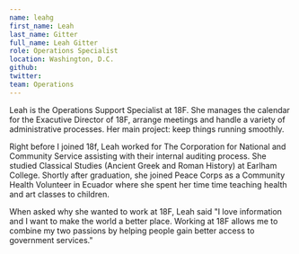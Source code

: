 ```yaml
---
name: leahg
first_name: Leah
last_name: Gitter
full_name: Leah Gitter
role: Operations Specialist
location: Washington, D.C.
github:
twitter:
team: Operations
---
```


Leah is the Operations Support Specialist at 18F. She manages the calendar for the Exacutive Director of 18F, arrange meetings and handle a variety of administrative processes. Her main project: keep things running smoothly.

 Right before I joined 18f, Leah worked for The Corporation for National and Community Service assisting with their internal auditing process. She studied Classical Studies (Ancient Greek and Roman History) at Earlham College.  Shortly after graduation, she joined Peace Corps  as a Community Health Volunteer in Ecuador where she spent her time time teaching health and art classes to children.

When asked why she wanted to work at 18F, Leah said "I love information and I want to make the world a better place.  Working at 18F allows me to combine my two passions by helping people gain better access to government services."
